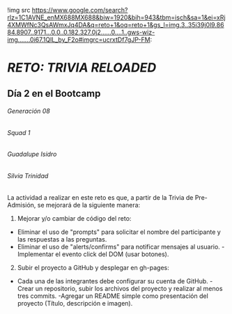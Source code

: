 !img src https://www.google.com/search?rlz=1C1AVNE_enMX688MX688&biw=1920&bih=943&tbm=isch&sa=1&ei=xRj4XMWfNc3QsAWmxJq4DA&q=reto+1&oq=reto+1&gs_l=img.3..35i39j0l9.8684.8907..9171...0.0..0.182.327.0j2......0....1..gws-wiz-img.......0i67.1QlL_by_F2o#imgrc=ucrxtDf7gJP-FM:

# _RETO: TRIVIA RELOADED_
## Día 2 en el Bootcamp
###### Generación 08
###### _Squad 1_
###### Guadalupe Isidro
###### Silvia Trinidad

La actividad a realizar en este reto es que, a partir de la Trivia de Pre-Admisión, se mejorará de la siguiente manera:

1. Mejorar y/o cambiar de código del reto:
  - Eliminar el uso de "prompts" para solicitar el nombre del participante y las respuestas a las preguntas.
  - Eliminar el uso de "alerts/confirms" para notificar mensajes al usuario.
  -Implementar el evento click del DOM (usar botones).
 
2. Subir el proyecto a GitHub y desplegar en gh-pages:
  - Cada una de las integrantes debe configurar su cuenta de GitHub.
  -Crear un repositorio, subir los archivos del proyecto y realizar al menos tres commits.
  -Agregar un README simple como presentación del proyecto (Título, descripción e imagen).
  
  
